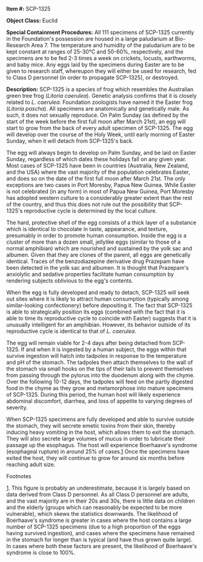 **Item #:** SCP-1325

**Object Class:** Euclid

**Special Containment Procedures:** All 111 specimens of SCP-1325 currently in the Foundation's possession are housed in a large paludarium at Bio-Research Area 7. The temperature and humidity of the paludarium are to be kept constant at ranges of 25-30°C and 50-60%, respectively, and the specimens are to be fed 2-3 times a week on crickets, locusts, earthworms, and baby mice. Any eggs laid by the specimens during Easter are to be given to research staff, whereupon they will either be used for research, fed to Class D personnel (in order to propagate SCP-1325), or destroyed.

**Description:** SCP-1325 is a species of frog which resembles the Australian green tree frog (_Litoria caerulea_). Genetic analysis confirms that it is closely related to _L. caerulea_. Foundation zoologists have named it the Easter frog (_Litoria pascha_). All specimens are anatomically and genetically male. As such, it does not sexually reproduce. On Palm Sunday (as defined by the start of the week before the first full moon after March 21st), an egg will start to grow from the back of every adult specimen of SCP-1325. The egg will develop over the course of the Holy Week, until early morning of Easter Sunday, when it will detach from SCP-1325's back.

The egg will always begin to develop on Palm Sunday, and be laid on Easter Sunday, regardless of which dates these holidays fall on any given year. Most cases of SCP-1325 have been in countries (Australia, New Zealand, and the USA) where the vast majority of the population celebrates Easter, and does so on the date of the first full moon after March 21st. The only exceptions are two cases in Port Moresby, Papua New Guinea. While Easter is not celebrated (in any form) in most of Papua New Guinea, Port Moresby has adopted western culture to a considerably greater extent than the rest of the country, and thus this does not rule out the possibility that SCP-1325's reproductive cycle is determined by the local culture.

The hard, protective shell of the egg consists of a thick layer of a substance which is identical to chocolate in taste, appearance, and texture, presumably in order to promote human consumption. Inside the egg is a cluster of more than a dozen small, jellylike eggs (similar to those of a normal amphibian) which are nourished and sustained by the yolk sac and albumen. Given that they are clones of the parent, all eggs are genetically identical. Traces of the benzodiazepine derivative drug Prazepam have been detected in the yolk sac and albumen. It is thought that Prazepam's anxiolytic and sedative properties facilitate human consumption by rendering subjects oblivious to the egg's contents.

When the egg is fully developed and ready to detach, SCP-1325 will seek out sites where it is likely to attract human consumption (typically among similar-looking confectionery) before depositing it. The fact that SCP-1325 is able to strategically position its eggs (combined with the fact that it is able to time its reproductive cycle to coincide with Easter) suggests that it is unusually intelligent for an amphibian. However, its behavior outside of its reproductive cycle is identical to that of _L. caerulea_.

The egg will remain viable for 2-4 days after being detached from SCP-1325. If and when it is ingested by a human subject, the eggs within that survive ingestion will hatch into tadpoles in response to the temperature and pH of the stomach. The tadpoles then attach themselves to the wall of the stomach via small hooks on the tips of their tails to prevent themselves from passing through the pylorus into the duodenum along with the chyme. Over the following 10-12 days, the tadpoles will feed on the partly digested food in the chyme as they grow and metamorphose into mature specimens of SCP-1325. During this period, the human host will likely experience abdominal discomfort, diarrhea, and loss of appetite to varying degrees of severity.

When SCP-1325 specimens are fully developed and able to survive outside the stomach, they will secrete emetic toxins from their skin, thereby inducing heavy vomiting in the host, which allows them to exit the stomach. They will also secrete large volumes of mucus in order to lubricate their passage up the esophagus. The host will experience Boerhaave's syndrome (esophageal rupture) in around 25% of cases.[1](javascript:;) Once the specimens have exited the host, they will continue to grow for around six months before reaching adult size.

Footnotes

[1](javascript:;). This figure is probably an underestimate, because it is largely based on data derived from Class D personnel. As all Class D personnel are adults, and the vast majority are in their 20s and 30s, there is little data on children and the elderly (groups which can reasonably be expected to be more vulnerable), which skews the statistics downwards. The likelihood of Boerhaave's syndrome is greater in cases where the host contains a large number of SCP-1325 specimens (due to a high proportion of the eggs having survived ingestion), and cases where the specimens have remained in the stomach for longer than is typical (and have thus grown quite large). In cases where both these factors are present, the likelihood of Boerhaave's syndrome is close to 100%.